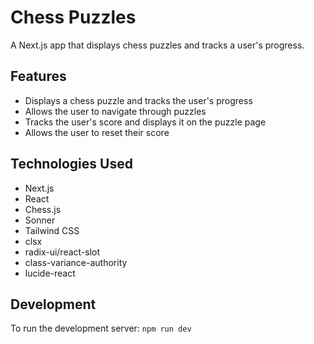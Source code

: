 # Chess Puzzles

A Next.js app that displays chess puzzles and tracks a user's progress.

## Features

- Displays a chess puzzle and tracks the user's progress
- Allows the user to navigate through puzzles
- Tracks the user's score and displays it on the puzzle page
- Allows the user to reset their score

## Technologies Used

- Next.js
- React
- Chess.js
- Sonner
- Tailwind CSS
- clsx
- radix-ui/react-slot
- class-variance-authority
- lucide-react

## Development

To run the development server:
`npm run dev`